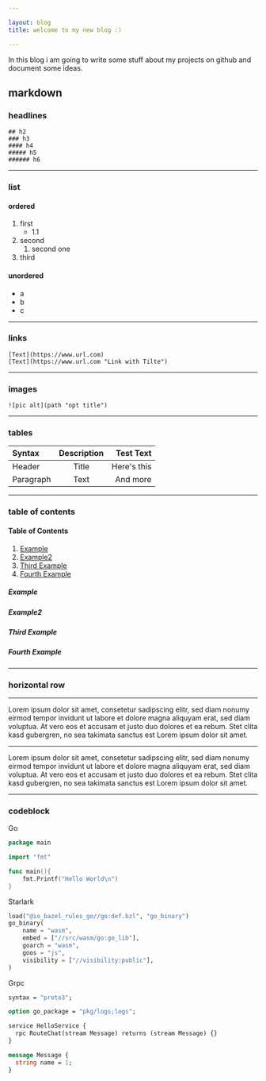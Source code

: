 ```yaml
---

layout: blog
title: welcome to my new blog :)

---
```


In this blog i am going to write some stuff about my projects on github
and document some ideas.

## markdown

### headlines

```
## h2
### h3
#### h4
##### h5
###### h6
```

---

### list

#### ordered

1. first
    * 1.1
2. second
    1. second one
3. third


#### unordered

* a
* b
* c

---

### links

```
[Text](https://www.url.com)
[Text](https://www.url.com "Link with Tilte")
```

---

### images

```
![pic alt](path "opt title")
```

---

### tables

| Syntax      | Description | Test Text     |
| :---        |    :----:   |          ---: |
| Header      | Title       | Here's this   |
| Paragraph   | Text        | And more      |

---

### table of contents

#### Table of Contents
1. [Example](#example)
2. [Example2](#example2)
3. [Third Example](#third-example)
4. [Fourth Example](#fourth-example)


##### Example
##### Example2
##### Third Example
##### Fourth Example


---


### horizontal row

---

Lorem ipsum dolor sit amet, consetetur sadipscing elitr, sed diam nonumy eirmod tempor invidunt ut labore et dolore magna aliquyam erat, sed diam voluptua. At vero eos et accusam et justo duo dolores et ea rebum. Stet clita kasd gubergren, no sea takimata sanctus est Lorem ipsum dolor sit amet.

***
Lorem ipsum dolor sit amet, consetetur sadipscing elitr, sed diam nonumy eirmod tempor invidunt ut labore et dolore magna aliquyam erat, sed diam voluptua. At vero eos et accusam et justo duo dolores et ea rebum. Stet clita kasd gubergren, no sea takimata sanctus est Lorem ipsum dolor sit amet.

___

### codeblock

Go
```go
package main

import "fmt"

func main(){
    fmt.Printf("Hello World\n")
}
```

Starlark
```python
load("@io_bazel_rules_go//go:def.bzl", "go_binary")
go_binary(
    name = "wasm",
    embed = ["//src/wasm/go:go_lib"],
    goarch = "wasm",
    goos = "js",
    visibility = ["//visibility:public"],
)
```

Grpc
```proto
syntax = "proto3";

option go_package = "pkg/logs;logs";

service HelloService {
  rpc RouteChat(stream Message) returns (stream Message) {}
}

message Message {
  string name = 1;
}
```
